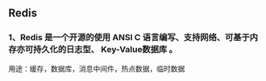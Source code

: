## Redis
### 1、Redis 是一个开源的使用 ANSI C 语言编写、支持网络、可基于内存亦可持久化的日志型、 Key-Value数据库 。
用途：缓存，数据库，消息中间件，热点数据，临时数据



















